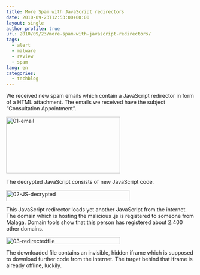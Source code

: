 ```yaml
---
title: More Spam with JavaScript redirectors
date: 2010-09-23T12:53:00+00:00
layout: single
author_profile: true
url: 2010/09/23/more-spam-with-javascript-redirectors/
tags:
  - alert
  - malware
  - review
  - spam
lang: en
categories: 
  - techblog
---
```

We received new spam emails which contain a JavaScript redirector in form of a HTML attachment. The emails we received have the subject “Consultation Appointment”.

[<img title="01-email" border="0" alt="01-email" src="http://lh4.ggpht.com/_vaUVXcmC3OI/TJtGssyi4LI/AAAAAAAACfA/qjlrL6xc5uw/01-email_thumb%5B1%5D.png?imgmax=800" width="304" height="150" />](http://lh6.ggpht.com/_vaUVXcmC3OI/TJtGrSp5TzI/AAAAAAAACe8/VqUWJgK_wbA/s1600-h/01-email%5B3%5D.png)

The decrypted JavaScript consists of new JavaScript code.

[<img title="02-JS-decrypted" border="0" alt="02-JS-decrypted" src="http://lh6.ggpht.com/_vaUVXcmC3OI/TJtGuyPnRyI/AAAAAAAACfI/tEfMAXAszEE/02-JS-decrypted_thumb%5B1%5D.png?imgmax=800" width="329" height="29" />](http://lh4.ggpht.com/_vaUVXcmC3OI/TJtGt6bd-CI/AAAAAAAACfE/jrGGWVESlA0/s1600-h/02-JS-decrypted%5B3%5D.png)

This JavaScript redirector loads yet another JavaScript from the internet. The domain which is hosting the malicious .js is registered to someone from Malaga. Domain tools show that this person has registered about 2.400 other domains.

[<img title="03-redirectedfile" border="0" alt="03-redirectedfile" src="http://lh5.ggpht.com/_vaUVXcmC3OI/TJtGwiBv_dI/AAAAAAAACfQ/J3fJU5DGjdU/03-redirectedfile_thumb%5B2%5D.png?imgmax=800" width="304" height="19" />](http://lh6.ggpht.com/_vaUVXcmC3OI/TJtGvhjAs6I/AAAAAAAACfM/zs9OVKK1qcY/s1600-h/03-redirectedfile%5B4%5D.png)

The downloaded file contains an invisible, hidden iframe which is supposed to download further code from the internet. The target behind that iframe is already offline, luckily.